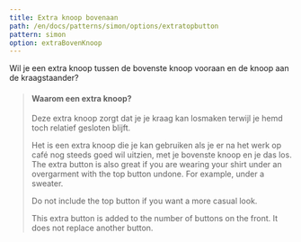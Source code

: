 ```yaml
---
title: Extra knoop bovenaan
path: /en/docs/patterns/simon/options/extratopbutton
pattern: simon
option: extraBovenKnoop
---
```


Wil je een extra knoop tussen de bovenste knoop vooraan en de knoop aan de kraagstaander?

> #### Waarom een extra knoop?
> 
> Deze extra knoop zorgt dat je je kraag kan losmaken terwijl je hemd toch relatief gesloten blijft.
> 
> Het is een extra knoop die je kan gebruiken als je er na het werk op café nog steeds goed wil uitzien, met je bovenste knoop en je das los. The extra button is also great if you are wearing your shirt under an overgarment with the top button undone. For example, under a sweater.
> 
> Do not include the top button if you want a more casual look.
> 
> This extra button is added to the number of buttons on the front. It does not replace another button.